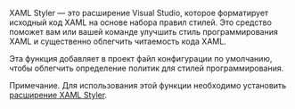﻿XAML Styler — это расширение Visual Studio, которое форматирует исходный код XAML на основе набора правил стилей. Это средство поможет вам или вашей команде улучшить стиль программирования XAML и существенно облегчить читаемость кода XAML.

Эта функция добавляет в проект файл конфигурации по умолчанию, чтобы облегчить определение политик для стилей программирования.

Примечание. Для использования этой функции необходимо установить [расширение XAML Styler](https://marketplace.visualstudio.com/items?itemName=TeamXavalon.XAMLStyler).
